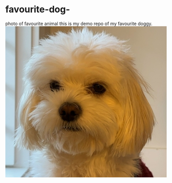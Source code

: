 # favourite-dog-
 photo of favourite animal
this is my demo repo of my favourite doggy.
![doggy](gohan.png)
